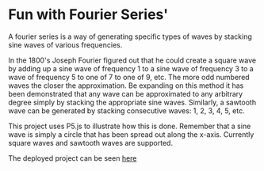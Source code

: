 # Fun with Fourier Series'

A fourier series is a way of generating specific types of waves by stacking sine waves of various frequencies.

In the 1800's Joseph Fourier figured out that he could create a square wave by adding up a sine wave of frequency 1 to a sine wave of frequency 3 to a wave of frequency 5 to one of 7 to one of 9, etc. The more odd numbered waves the closer the approximation. Be expanding on this method it has been demonstrated that any wave can be approximated to any arbitrary degree simply by stacking the appropriate sine waves. Similarly, a sawtooth wave can be generated by stacking consecutive waves: 1, 2, 3, 4, 5, etc.

This project uses P5.js to illustrate how this is done. Remember that a sine wave is simply a circle that has been spread out along the x-axis. Currently square waves and sawtooth waves are supported.

The deployed project can be seen [here](https://thefreck.github.io/Fourier_Fun_p5.js/)
